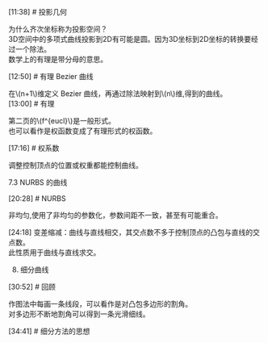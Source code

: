 

[11:38] # 投影几何    

为什么齐次坐标称为投影空间？     
3D空间中的多项式曲线投影到2D有可能是圆。因为3D坐标到2D坐标的转换要经过一个除法。     
数学上的有理是带分母的意思。    


[12:50] # 有理 Bezier 曲线    

在\\(n+1\\)维定义 Bezier 曲线，再通过除法映射到\\(n\\)维,得到的曲线。     
[13:00] # 有理      

第二页的\\(f^{eucl}\\)是一般形式。     
也可以看作是权函数变成了有理形式的权函数。     



[17:16] # 权系数    

调整控制顶点的位置或权重都能控制曲线。   

7.3 NURBS 的曲线   

[20:28] # NURBS     

非均匀,使用了非均匀的参数化，参数间距不一致，甚至有可能重合。    

[24:18] 变差缩减：曲线与直线相交，其交点数不多于控制顶点的凸包与直线的交点数。     
此性质用于曲线与直线求交。


8. 细分曲线    

[30:52] # 回顾      

作图法中每画一条线段，可以看作是对凸包多边形的割角。     
对多边形不断地割角可以得到一条光滑细线。    

[34:41] # 细分方法的思想
